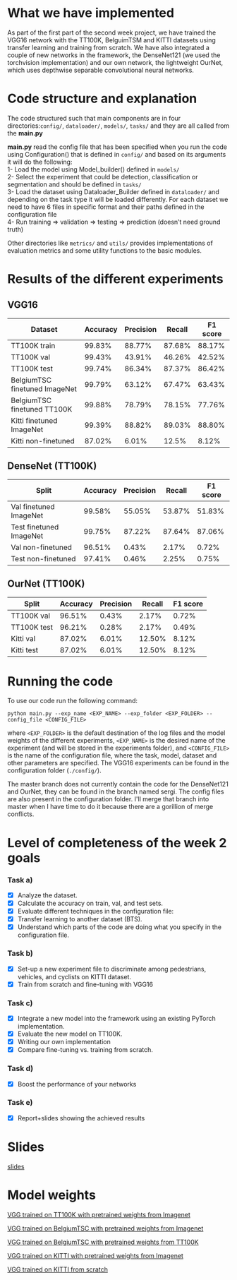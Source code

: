 # What we have implemented     

As part of the first part of the second week project, we have trained the VGG16 network with the TT100K, BelguimTSM and KITTI datasets using transfer learning and training from scratch.
We have also integrated a couple of new networks in the framework, the DenseNet121 (we used the torchvision implementation) and our own network, the lightweight OurNet, which uses depthwise separable convolutional neural networks.


# Code structure and explanation

The code structured such that main components are in four directories:`config/`, `dataloader/`, `models/`, `tasks/` and they are all called from the **main.py**

**main.py** read the config file that has been specified when you run the code using Configuration() that is defined in   `config/` and based on its arguments it will do the following:     
1- Load the model using Model_builder() defined in `models/ `    
2- Select the experiment that could be detection, classification or segmentation and should be defined in `tasks/`     
3- Load the dataset using Dataloader_Builder defined in `dataloader/` and depending on the task type it will be loaded differently. For each dataset we need to have 6 files in specific format and their paths defined in the  configuration file      
4- Run training ⇒  validation ⇒ testing ⇒ prediction (doesn’t need ground truth)          
     
Other directories like `metrics/` and `utils/` provides implementations of evaluation metrics and some utility functions to the basic modules.

# Results of the different experiments      

## VGG16
Dataset | Accuracy | Precision | Recall | F1 score |
--- | --- | --- | --- |--- |
TT100K train | 99.83% | 88.77% | 87.68% | 88.17% | 
TT100K val | 99.43% | 43.91% | 46.26% | 42.52% |
TT100K test | 99.74% | 86.34% | 87.37% | 86.42% |
BelgiumTSC finetuned ImageNet | 99.79% | 63.12% | 67.47% | 63.43% |
BelgiumTSC finetuned TT100K | 99.88% | 78.79% | 78.15% | 77.76% | 
Kitti finetuned ImageNet | 99.39% | 88.82% | 89.03% | 88.80% |
Kitti non-finetuned | 87.02% | 6.01% | 12.5% | 8.12%|

## DenseNet (TT100K)
Split | Accuracy | Precision | Recall | F1 score |  
--- | --- | --- | --- |--- |                                 
Val finetuned ImageNet | 99.58% | 55.05% | 53.87% | 51.83% | 
Test finetuned ImageNet | 99.75% | 87.22% | 87.64% | 87.06% |
Val non-finetuned | 96.51% | 0.43% | 2.17% | 0.72% |
Test non-finetuned | 97.41% | 0.46% | 2.25% | 0.75% |

## OurNet (TT100K)
Split | Accuracy | Precision | Recall | F1 score |
--- | --- | --- | --- |--- |
TT100K val | 96.51% | 0.43% |2.17% | 0.72% |
TT100K test | 96.21% | 0.28% | 2.17% | 0.49% |
Kitti val | 87.02% | 6.01% | 12.50% | 8.12% |
Kitti test | 87.02% | 6.01% | 12.50% | 8.12% |

# Running the code
To use our code run the following command:

``` python main.py --exp_name <EXP_NAME> --exp_folder <EXP_FOLDER> --config_file <CONFIG_FILE> ```

where ```<EXP_FOLDER>``` is the default destination of the log files and the model weights of the different experiments, ```<EXP_NAME>``` is the 
desired name of the experiment (and will be stored in the experiments folder), and ```<CONFIG_FILE>``` is the name of the configuration file, where the task,
 model, dataset and other parameters are specified. The VGG16 experiments can be found in the configuration folder (```./config/```).

The master branch does not currently contain the code for the DenseNet121 and OurNet, they can be found in the branch named sergi. The config files are also present in the configuration folder. I'll merge that branch into master when I have time to do it because there are a gorillion of merge conflicts.

# Level of completeness of the week 2 goals       
### Task a)
- [x] Analyze the dataset.
- [x] Calculate the accuracy on train, val, and test sets.
- [x] Evaluate different techniques in the configuration file:
- [x] Transfer learning to another dataset (BTS).
- [x] Understand which parts of the code are doing what you specify in the configuration file.
### Task b)
- [x] Set-up a new experiment file to discriminate among pedestrians, vehicles, and cyclists on KITTI dataset.
- [x] Train from scratch and fine-tuning with VGG16
### Task c)
- [x] Integrate a new model into the framework using an existing PyTorch implementation.
- [x] Evaluate the new model on TT100K.
- [x] Writing our own implementation
- [x] Compare fine-tuning vs. training from scratch.
### Task d)
- [x] Boost the performance of your networks 
### Task e) 
- [x] Report+slides showing the achieved results 

# Slides       
[slides](https://docs.google.com/presentation/d/16mqkDaZYkFHeDiLis_u2VfJKfOyEdLi1wrwsCPWdkEE/edit?usp=sharing)

# Model weights       
[VGG trained on TT100K with pretrained weights from Imagenet](https://drive.google.com/file/d/1rzPV77QBgUsMBE7Zrk04B7wlrVOtwtJf/view?usp=sharing)

[VGG trained on BelgiumTSC with pretrained weights from Imagenet](https://drive.google.com/drive/folders/1qjAuTzujN8r8Q_NDpGQISuVAZ-j3dn_f?usp=sharing)

[VGG trained on BelgiumTSC with pretrained weights from TT100K](https://drive.google.com/drive/folders/1ZmLlWdPCj-1tGkknJ3TyggMOBj7gIOk8?usp=sharing)

[VGG trained on KITTI with pretrained weights from Imagenet](https://drive.google.com/file/d/1om12oqCvw7WgqJEcsobZt8-ksgGtM-ms/view?usp=sharing)

[VGG trained on KITTI from scratch](https://drive.google.com/drive/folders/1uW-U3xQZJvyUmn9OlgV_mNKr52_EiANb?usp=sharing)


